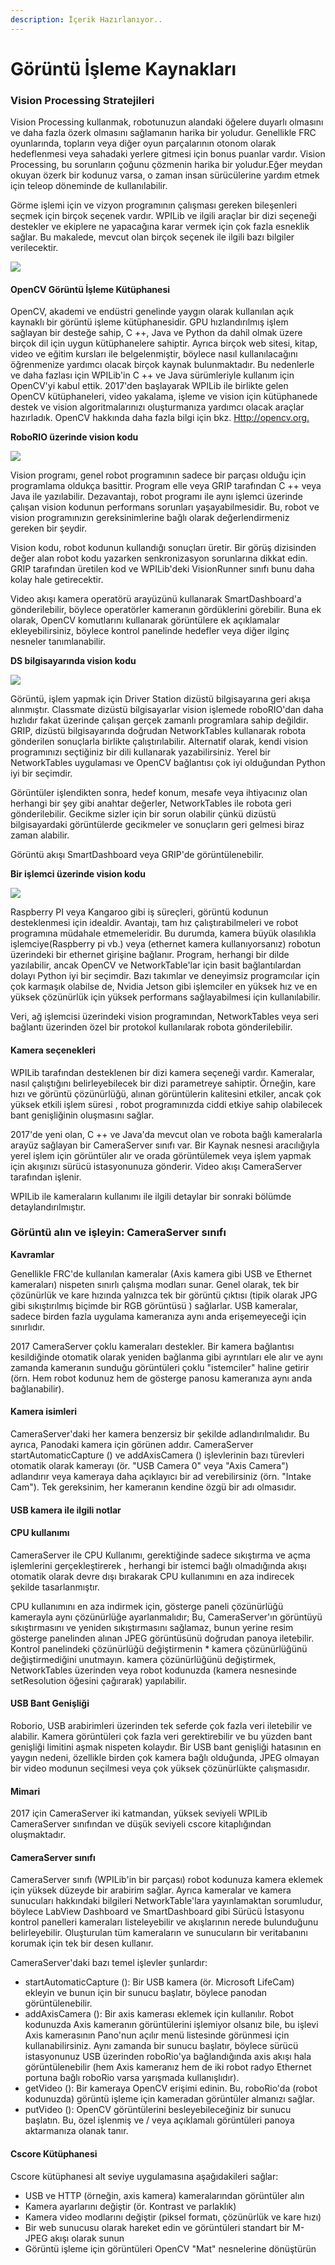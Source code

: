 ```yaml
---
description: İçerik Hazırlanıyor..
---
```


# Görüntü İşleme Kaynakları

### Vision Processing Stratejileri

Vision Processing kullanmak, robotunuzun alandaki öğelere duyarlı olmasını ve daha fazla özerk olmasını sağlamanın harika bir yoludur. Genellikle FRC oyunlarında, topların veya diğer oyun parçalarının otonom olarak hedeflenmesi veya sahadaki yerlere gitmesi için bonus puanlar vardır. Vision Processing, bu sorunların çoğunu çözmenin harika bir yoludur.Eğer meydan okuyan özerk bir kodunuz varsa, o zaman insan sürücülerine yardım etmek için teleop döneminde de kullanılabilir.

Görme işlemi için ve vizyon programının çalışması gereken bileşenleri seçmek için birçok seçenek vardır. WPILib ve ilgili araçlar bir dizi seçeneği destekler ve ekiplere ne yapacağına karar vermek için çok fazla esneklik sağlar. Bu makalede, mevcut olan birçok seçenek ile ilgili bazı bilgiler verilecektir.

![](../.gitbook/assets/image%20%2859%29.png)

#### OpenCV Görüntü İşleme Kütüphanesi

OpenCV, akademi ve endüstri genelinde yaygın olarak kullanılan açık kaynaklı bir görüntü işleme kütüphanesidir. GPU hızlandırılmış işlem sağlayan bir desteğe sahip, C ++, Java ve Python da dahil olmak üzere birçok dil için uygun kütüphanelere sahiptir. Ayrıca birçok web sitesi, kitap, video ve eğitim kursları ile belgelenmiştir, böylece nasıl kullanılacağını öğrenmenize yardımcı olacak birçok kaynak bulunmaktadır. Bu nedenlerle ve daha fazlası için WPILib'in C ++ ve Java sürümleriyle kullanım için OpenCV'yi kabul ettik. 2017'den başlayarak WPILib ile birlikte gelen OpenCV kütüphaneleri, video yakalama, işleme ve vision için kütüphanede destek ve vision algoritmalarınızı oluşturmanıza yardımcı olacak araçlar hazırladık. OpenCV hakkında daha fazla bilgi için bkz. [Http://opencv.org.](Http://opencv.org)

**RoboRIO üzerinde vision kodu**

![](../.gitbook/assets/image%20%2864%29.png)

Vision programı, genel robot programının sadece bir parçası olduğu için programlama oldukça basittir. Program elle veya GRIP tarafından C ++ veya Java ile yazılabilir. Dezavantajı, robot programı ile aynı işlemci üzerinde çalışan vision kodunun performans sorunları yaşayabilmesidir. Bu, robot ve vision programınızın gereksinimlerine bağlı olarak değerlendirmeniz gereken bir şeydir.

Vision kodu, robot kodunun kullandığı sonuçları üretir. Bir görüş dizisinden değer alan robot kodu yazarken senkronizasyon sorunlarına dikkat edin. GRIP tarafından üretilen kod ve WPILib'deki VisionRunner sınıfı bunu daha kolay hale getirecektir.

Video akışı kamera operatörü arayüzünü kullanarak SmartDashboard'a gönderilebilir, böylece operatörler kameranın gördüklerini görebilir. Buna ek olarak, OpenCV komutlarını kullanarak görüntülere ek açıklamalar ekleyebilirsiniz, böylece kontrol panelinde hedefler veya diğer ilginç nesneler tanımlanabilir.

**DS bilgisayarında vision kodu**

![](../.gitbook/assets/image%20%2832%29.png)

Görüntü, işlem yapmak için Driver Station dizüstü bilgisayarına geri akışa alınmıştır. Classmate dizüstü bilgisayarlar vision işlemede roboRIO'dan daha hızlıdır fakat üzerinde çalışan gerçek zamanlı programlara sahip değildir. GRIP, dizüstü bilgisayarında doğrudan NetworkTables kullanarak robota gönderilen sonuçlarla birlikte çalıştırılabilir. Alternatif olarak, kendi vision programınızı seçtiğiniz bir dili kullanarak yazabilirsiniz. Yerel bir NetworkTables uygulaması ve OpenCV bağlantısı çok iyi olduğundan Python iyi bir seçimdir.

Görüntüler işlendikten sonra, hedef konum, mesafe veya ihtiyacınız olan herhangi bir şey gibi anahtar değerler, NetworkTables ile robota geri gönderilebilir. Gecikme sizler için bir sorun olabilir çünkü dizüstü bilgisayardaki görüntülerde gecikmeler ve sonuçların geri gelmesi biraz zaman alabilir.

Görüntü akışı SmartDashboard veya GRIP'de görüntülenebilir.

**Bir işlemci üzerinde vision kodu**

![](../.gitbook/assets/image%20%2834%29.png)

Raspberry PI veya Kangaroo gibi iş süreçleri, görüntü kodunun desteklenmesi için idealdir. Avantajı, tam hız çalıştırabilmeleri ve robot programına müdahale etmemeleridir. Bu durumda, kamera büyük olasılıkla işlemciye\(Raspberry pi vb.\) veya \(ethernet kamera kullanıyorsanız\) robotun üzerindeki bir ethernet girişine bağlanır. Program, herhangi bir dilde yazılabilir, ancak OpenCV ve NetworkTable'lar için basit bağlantılardan dolayı Python iyi bir seçimdir. Bazı takımlar ve deneyimsiz programcılar için çok karmaşık olabilse de, Nvidia Jetson gibi işlemciler en yüksek hız ve en yüksek çözünürlük için yüksek performans sağlayabilmesi için kullanılabilir.

Veri, ağ işlemcisi üzerindeki vision programından, NetworkTables  veya seri bağlantı üzerinden özel bir protokol kullanılarak robota gönderilebilir.

#### Kamera seçenekleri

WPILib tarafından desteklenen bir dizi kamera seçeneği vardır. Kameralar, nasıl çalıştığını belirleyebilecek bir dizi parametreye sahiptir. Örneğin, kare hızı ve görüntü çözünürlüğü, alınan görüntülerin kalitesini etkiler, ancak çok yüksek etkili işlem süresi , robot programınızda ciddi etkiye sahip olabilecek bant genişliğinin oluşmasını sağlar.

2017'de yeni olan, C ++ ve Java'da mevcut olan ve robota bağlı kameralarla arayüz sağlayan bir CameraServer sınıfı var. Bir Kaynak nesnesi aracılığıyla yerel işlem için görüntüler alır ve orada görüntülemek veya işlem yapmak için akışınızı sürücü istasyonunuza gönderir. Video akışı CameraServer tarafından işlenir.

WPILib ile kameraların kullanımı ile ilgili detaylar bir sonraki bölümde detaylandırılmıştır.

### Görüntü alın ve işleyin: CameraServer sınıfı

**Kavramlar**

Genellikle FRC'de kullanılan kameralar \(Axis kamera gibi USB ve Ethernet kameraları\) nispeten sınırlı çalışma modları sunar. Genel olarak, tek bir çözünürlük ve kare hızında yalnızca tek bir görüntü çıktısı \(tipik olarak JPG gibi sıkıştırılmış biçimde bir RGB görüntüsü \) sağlarlar. USB kameralar, sadece birden fazla uygulama kameranıza aynı anda erişemeyeceği için sınırlıdır.

2017 CameraServer çoklu kameraları destekler. Bir kamera bağlantısı kesildiğinde otomatik olarak yeniden bağlanma gibi ayrıntıları ele alır ve aynı zamanda kameranın sunduğu görüntüleri çoklu "istemciler" haline getirir \(örn. Hem robot kodunuz hem de gösterge panosu kameranıza aynı anda bağlanabilir\).

#### Kamera isimleri

CameraServer'daki her kamera benzersiz bir şekilde adlandırılmalıdır. Bu ayrıca, Panodaki kamera için görünen addır. CameraServer startAutomaticCapture \(\) ve addAxisCamera \(\) işlevlerinin bazı türevleri otomatik olarak kamerayı \(ör. "USB Camera 0" veya "Axis Camera"\) adlandırır veya kameraya daha açıklayıcı bir ad verebilirsiniz \(örn. "Intake Cam"\). Tek gereksinim, her kameranın kendine özgü bir adı olmasıdır.

#### USB kamera ile ilgili notlar

#### CPU kullanımı

CameraServer ile CPU Kullanımı, gerektiğinde sadece sıkıştırma ve açma işlemlerini gerçekleştirerek , herhangi bir istemci bağlı olmadığında akışı otomatik olarak devre dışı bırakarak CPU kullanımını en aza indirecek şekilde tasarlanmıştır.

CPU kullanımını en aza indirmek için, gösterge paneli çözünürlüğü kamerayla aynı çözünürlüğe ayarlanmalıdır; Bu, CameraServer'ın görüntüyü sıkıştırmasını ve yeniden sıkıştırmasını sağlamaz, bunun yerine resim gösterge panelinden alınan JPEG görüntüsünü doğrudan panoya iletebilir. Kontrol panelindeki çözünürlüğü değiştirmenin \* kamera çözünürlüğünü değiştirmediğini unutmayın. kamera çözünürlüğünü değiştirmek, NetworkTables üzerinden veya robot kodunuzda \(kamera nesnesinde setResolution öğesini çağırarak\) yapılabilir.

#### USB Bant Genişliği

Roborio, USB arabirimleri üzerinden tek seferde çok fazla veri iletebilir ve alabilir. Kamera görüntüleri çok fazla veri gerektirebilir ve bu yüzden bant genişliği limitini aşmak nispeten kolaydır. Bir USB bant genişliği hatasının en yaygın nedeni, özellikle birden çok kamera bağlı olduğunda, JPEG olmayan bir video modunun seçilmesi veya çok yüksek çözünürlükte çalışmasıdır.

#### Mimari

2017 için CameraServer iki katmandan, yüksek seviyeli WPILib CameraServer sınıfından ve düşük seviyeli cscore kitaplığından oluşmaktadır.

#### CameraServer sınıfı

CameraServer sınıfı \(WPILib'in bir parçası\) robot kodunuza kamera eklemek için yüksek düzeyde bir arabirim sağlar. Ayrıca kameralar ve kamera sunucuları hakkındaki bilgileri NetworkTable'lara yayınlamaktan sorumludur, böylece LabView Dashboard ve SmartDashboard gibi Sürücü İstasyonu kontrol panelleri kameraları listeleyebilir ve akışlarının nerede bulunduğunu belirleyebilir. Oluşturulan tüm kameraların ve sunucuların bir veritabanını korumak için tek bir desen kullanır.

CameraServer'daki bazı temel işlevler şunlardır:



* startAutomaticCapture \(\): Bir USB kamera \(ör. Microsoft LifeCam\) ekleyin ve bunun için bir sunucu başlatır, böylece panodan görüntülenebilir.
* addAxisCamera \(\): Bir axis kamerası eklemek için kullanılır. Robot kodunuzda Axis kameranın görüntülerini işlemiyor olsanız bile, bu işlevi Axis kamerasının Pano'nun açılır menü listesinde görünmesi için kullanabilirsiniz. Aynı zamanda bir sunucu başlatır, böylece sürücü istasyonunuz USB üzerinden roboRio'ya bağlandığında axis akışı hala görüntülenebilir \(hem Axis kameranız hem de iki robot radyo Ethernet portuna bağlı roboRio varsa yarışmada kullanışlıdır\).
* getVideo \(\): Bir kameraya OpenCV erişimi edinin. Bu, roboRio'da \(robot kodunuzda\) görüntü işleme için kameradan görüntüler almanızı sağlar. 
* putVideo \(\): OpenCV görüntülerini besleyebileceğiniz bir sunucu başlatın. Bu, özel işlenmiş ve / veya açıklamalı görüntüleri panoya aktarmanıza olanak tanır.

#### Cscore Kütüphanesi

Cscore kütüphanesi alt seviye uygulamasına aşağıdakileri sağlar:

* USB ve HTTP \(örneğin, axis kamera\) kameralarından görüntüler alın
* Kamera ayarlarını değiştir \(ör. Kontrast ve parlaklık\)
* Kamera video modlarını değiştir \(piksel formatı, çözünürlük ve kare hızı\)
* Bir web sunucusu olarak hareket edin ve görüntüleri standart bir M-JPEG akışı olarak sunun
* Görüntü işleme için görüntüleri OpenCV "Mat" nesnelerine dönüştürün

